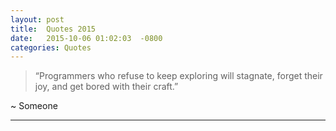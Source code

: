 ```yaml
---
layout: post
title:  Quotes 2015
date:   2015-10-06 01:02:03  -0800
categories: Quotes
---
```


> “Programmers who refuse to keep exploring will stagnate, forget their joy, and get bored with their craft.”

~ Someone

---
